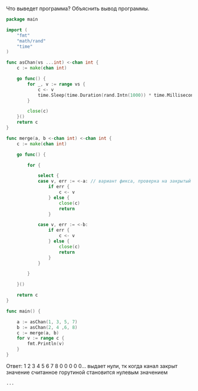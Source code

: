 Что выведет программа? Объяснить вывод программы.

```go
package main

import (
	"fmt"
	"math/rand"
	"time"
)

func asChan(vs ...int) <-chan int {
	c := make(chan int)

	go func() {
		for _, v := range vs {
			c <- v
			time.Sleep(time.Duration(rand.Intn(1000)) * time.Millisecond)
		}

		close(c)
	}()
	return c
}

func merge(a, b <-chan int) <-chan int {
	c := make(chan int)

	go func() {

		for {

			select {
			case v, err := <-a: // вариант фикса, проверка на закрытый канал 
				if err {
					c <- v
				} else {
					close(c)
					return
				}

			case v, err := <-b:
				if err {
					c <- v
				} else {
					close(c)
					return
				}
			}

		}

	}()

	return c
}

func main() {

	a := asChan(1, 3, 5, 7)
	b := asChan(2, 4 ,6, 8)
	c := merge(a, b)
	for v := range c {
		fmt.Println(v)
	}
}
```

Ответ:
1 2 3 4 5 6 7 8 0 0 0 0 0...
выдает нули, тк когда канал закрыт значение считанное горутиной становится нулевым значением
```
...

```
